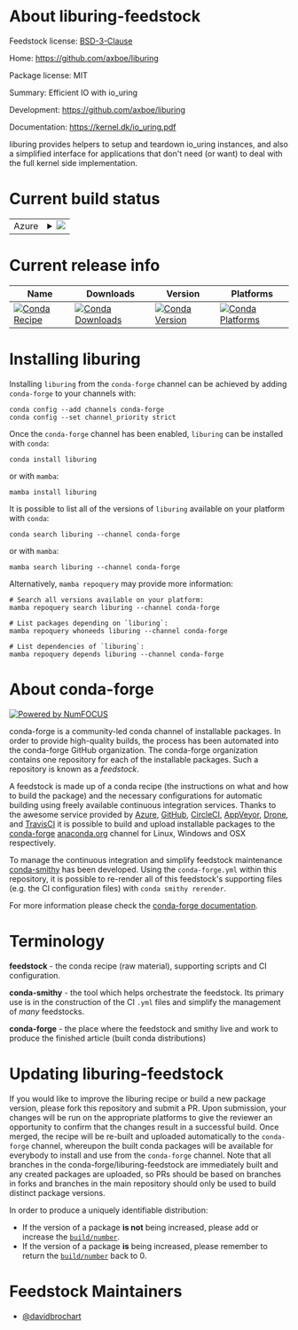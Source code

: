 About liburing-feedstock
========================

Feedstock license: [BSD-3-Clause](https://github.com/conda-forge/liburing-feedstock/blob/main/LICENSE.txt)

Home: https://github.com/axboe/liburing

Package license: MIT

Summary: Efficient IO with io_uring

Development: https://github.com/axboe/liburing

Documentation: https://kernel.dk/io_uring.pdf

liburing provides helpers to setup and teardown io_uring instances, and
also a simplified interface for applications that don't need (or want) to
deal with the full kernel side implementation.


Current build status
====================


<table>
    
  <tr>
    <td>Azure</td>
    <td>
      <details>
        <summary>
          <a href="https://dev.azure.com/conda-forge/feedstock-builds/_build/latest?definitionId=21784&branchName=main">
            <img src="https://dev.azure.com/conda-forge/feedstock-builds/_apis/build/status/liburing-feedstock?branchName=main">
          </a>
        </summary>
        <table>
          <thead><tr><th>Variant</th><th>Status</th></tr></thead>
          <tbody><tr>
              <td>linux_64</td>
              <td>
                <a href="https://dev.azure.com/conda-forge/feedstock-builds/_build/latest?definitionId=21784&branchName=main">
                  <img src="https://dev.azure.com/conda-forge/feedstock-builds/_apis/build/status/liburing-feedstock?branchName=main&jobName=linux&configuration=linux%20linux_64_" alt="variant">
                </a>
              </td>
            </tr>
          </tbody>
        </table>
      </details>
    </td>
  </tr>
</table>

Current release info
====================

| Name | Downloads | Version | Platforms |
| --- | --- | --- | --- |
| [![Conda Recipe](https://img.shields.io/badge/recipe-liburing-green.svg)](https://anaconda.org/conda-forge/liburing) | [![Conda Downloads](https://img.shields.io/conda/dn/conda-forge/liburing.svg)](https://anaconda.org/conda-forge/liburing) | [![Conda Version](https://img.shields.io/conda/vn/conda-forge/liburing.svg)](https://anaconda.org/conda-forge/liburing) | [![Conda Platforms](https://img.shields.io/conda/pn/conda-forge/liburing.svg)](https://anaconda.org/conda-forge/liburing) |

Installing liburing
===================

Installing `liburing` from the `conda-forge` channel can be achieved by adding `conda-forge` to your channels with:

```
conda config --add channels conda-forge
conda config --set channel_priority strict
```

Once the `conda-forge` channel has been enabled, `liburing` can be installed with `conda`:

```
conda install liburing
```

or with `mamba`:

```
mamba install liburing
```

It is possible to list all of the versions of `liburing` available on your platform with `conda`:

```
conda search liburing --channel conda-forge
```

or with `mamba`:

```
mamba search liburing --channel conda-forge
```

Alternatively, `mamba repoquery` may provide more information:

```
# Search all versions available on your platform:
mamba repoquery search liburing --channel conda-forge

# List packages depending on `liburing`:
mamba repoquery whoneeds liburing --channel conda-forge

# List dependencies of `liburing`:
mamba repoquery depends liburing --channel conda-forge
```


About conda-forge
=================

[![Powered by
NumFOCUS](https://img.shields.io/badge/powered%20by-NumFOCUS-orange.svg?style=flat&colorA=E1523D&colorB=007D8A)](https://numfocus.org)

conda-forge is a community-led conda channel of installable packages.
In order to provide high-quality builds, the process has been automated into the
conda-forge GitHub organization. The conda-forge organization contains one repository
for each of the installable packages. Such a repository is known as a *feedstock*.

A feedstock is made up of a conda recipe (the instructions on what and how to build
the package) and the necessary configurations for automatic building using freely
available continuous integration services. Thanks to the awesome service provided by
[Azure](https://azure.microsoft.com/en-us/services/devops/), [GitHub](https://github.com/),
[CircleCI](https://circleci.com/), [AppVeyor](https://www.appveyor.com/),
[Drone](https://cloud.drone.io/welcome), and [TravisCI](https://travis-ci.com/)
it is possible to build and upload installable packages to the
[conda-forge](https://anaconda.org/conda-forge) [anaconda.org](https://anaconda.org/)
channel for Linux, Windows and OSX respectively.

To manage the continuous integration and simplify feedstock maintenance
[conda-smithy](https://github.com/conda-forge/conda-smithy) has been developed.
Using the ``conda-forge.yml`` within this repository, it is possible to re-render all of
this feedstock's supporting files (e.g. the CI configuration files) with ``conda smithy rerender``.

For more information please check the [conda-forge documentation](https://conda-forge.org/docs/).

Terminology
===========

**feedstock** - the conda recipe (raw material), supporting scripts and CI configuration.

**conda-smithy** - the tool which helps orchestrate the feedstock.
                   Its primary use is in the construction of the CI ``.yml`` files
                   and simplify the management of *many* feedstocks.

**conda-forge** - the place where the feedstock and smithy live and work to
                  produce the finished article (built conda distributions)


Updating liburing-feedstock
===========================

If you would like to improve the liburing recipe or build a new
package version, please fork this repository and submit a PR. Upon submission,
your changes will be run on the appropriate platforms to give the reviewer an
opportunity to confirm that the changes result in a successful build. Once
merged, the recipe will be re-built and uploaded automatically to the
`conda-forge` channel, whereupon the built conda packages will be available for
everybody to install and use from the `conda-forge` channel.
Note that all branches in the conda-forge/liburing-feedstock are
immediately built and any created packages are uploaded, so PRs should be based
on branches in forks and branches in the main repository should only be used to
build distinct package versions.

In order to produce a uniquely identifiable distribution:
 * If the version of a package **is not** being increased, please add or increase
   the [``build/number``](https://docs.conda.io/projects/conda-build/en/latest/resources/define-metadata.html#build-number-and-string).
 * If the version of a package **is** being increased, please remember to return
   the [``build/number``](https://docs.conda.io/projects/conda-build/en/latest/resources/define-metadata.html#build-number-and-string)
   back to 0.

Feedstock Maintainers
=====================

* [@davidbrochart](https://github.com/davidbrochart/)

